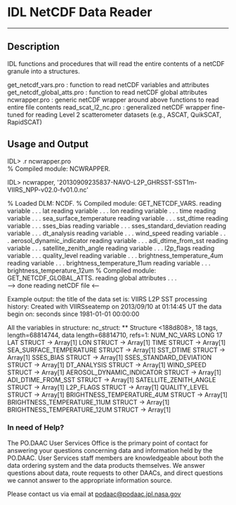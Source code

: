 
# IDL NetCDF Data Reader
 ----


## Description 

IDL functions and procedures that will read the entire contents of a netCDF granule into a structures.

get_netcdf_vars.pro 	    : function to read netCDF variables and attributes
get_netcdf_global_atts.pro  : function to read netCDF global attributes
ncwrapper.pro		    : generic netCDF wrapper around above functions to read entire file contents
read_scat_l2_nc.pro         : generalized netCDF wrapper fine-tuned for reading Level 2 scatterometer datasets (e.g., ASCAT, QuikSCAT, RapidSCAT)


## Usage and Output


IDL> .r ncwrapper.pro                                                           
% Compiled module: NCWRAPPER.

IDL> ncwrapper, '20130909235837-NAVO-L2P_GHRSST-SST1m-VIIRS_NPP-v02.0-fv01.0.nc'

% Loaded DLM: NCDF.
% Compiled module: GET_NETCDF_VARS.
  reading variable . . . lat
  reading variable . . . lon
  reading variable . . . time
  reading variable . . . sea_surface_temperature
  reading variable . . . sst_dtime
  reading variable . . . sses_bias
  reading variable . . . sses_standard_deviation
  reading variable . . . dt_analysis
  reading variable . . . wind_speed
  reading variable . . . aerosol_dynamic_indicator
  reading variable . . . adi_dtime_from_sst
  reading variable . . . satellite_zenith_angle
  reading variable . . . l2p_flags
  reading variable . . . quality_level
  reading variable . . . brightness_temperature_4um
  reading variable . . . brightness_temperature_11um
  reading variable . . . brightness_temperature_12um
 % Compiled module: GET_NETCDF_GLOBAL_ATTS.
  reading global attributes . . .  
     --> done reading netCDF file <-- 


 Example output: 
 the title of the data set is: VIIRS L2P SST
 processing history: Created with VIIRSseatemp on  2013/09/10 at 01:14:45 UT
 the data begin on: seconds since 1981-01-01 00:00:00

 All the variables in structure: nc_struct: 
  ** Structure <188d808>, 18 tags, length=68814744, data length=68814710, refs=1:
  NUM_NC_VARS     LONG                17
  LAT             STRUCT    -> <Anonymous> Array[1]
  LON             STRUCT    -> <Anonymous> Array[1]
  TIME            STRUCT    -> <Anonymous> Array[1]
  SEA_SURFACE_TEMPERATURE STRUCT    -> <Anonymous> Array[1]
  SST_DTIME       STRUCT    -> <Anonymous> Array[1]
  SSES_BIAS       STRUCT    -> <Anonymous> Array[1]
  SSES_STANDARD_DEVIATION STRUCT    -> <Anonymous> Array[1] 
  DT_ANALYSIS     STRUCT    -> <Anonymous> Array[1]
  WIND_SPEED      STRUCT    -> <Anonymous> Array[1]
  AEROSOL_DYNAMIC_INDICATOR STRUCT    -> <Anonymous> Array[1]
  ADI_DTIME_FROM_SST STRUCT    -> <Anonymous> Array[1]
  SATELLITE_ZENITH_ANGLE STRUCT    -> <Anonymous> Array[1]
  L2P_FLAGS       STRUCT    -> <Anonymous> Array[1]
  QUALITY_LEVEL   STRUCT    -> <Anonymous> Array[1]
  BRIGHTNESS_TEMPERATURE_4UM STRUCT    -> <Anonymous> Array[1]
  BRIGHTNESS_TEMPERATURE_11UM STRUCT    -> <Anonymous> Array[1]
  BRIGHTNESS_TEMPERATURE_12UM STRUCT    -> <Anonymous> Array[1]



### In need of Help?
The PO.DAAC User Services Office is the primary point of contact for answering your questions concerning data and information held by the PO.DAAC. User Services staff members are knowledgeable about both the data ordering system and the data products themselves. We answer questions about data, route requests to other DAACs, and direct questions we cannot answer to the appropriate information source.

Please contact us via email at podaac@podaac.jpl.nasa.gov


